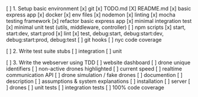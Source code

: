 [ ] 1. Setup basic environment
[x] git
[x] TODO.md
[X] README.md
[x] basic express app
[x] docker
[x] env files
[x] nodemon
[x] linting
[x] mocha testing framework
[x] refactor basic express app
[x] minimal integration test
[x] minimal unit test (utils, middleware, controller)
[ ] npm scripts 
[x]   start, start:dev, start:prod
[x]   lint
[x]   test, debug:start, debug:start:dev, debug:start:prod, debug:test
[ ] git hooks
[ ] nyc code coverage

[ ] 2. Write test suite stubs
[ ] integration
[ ] unit

[ ] 3. Write the webserver using TDD
[ ] website dashboard
[ ]   drone unique identifiers
[ ]   non-active drones highlighted
[ ]   current speed
[ ] realtime communication API
[ ] drone simulation / fake drones
[ ] documention
[ ]   description
[ ]   assumptions & system explanations
[ ]   installation
[ ]     server
[ ]     drones
[ ] unit tests
[ ] integration tests
[ ] 100% code coverage
